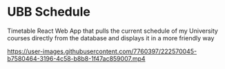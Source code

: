 # UBB Schedule
Timetable React Web App that pulls the current schedule of my University courses directly from the database and displays it in a more friendly way


https://user-images.githubusercontent.com/7760397/222570045-b7580464-3196-4c58-b8b8-1f47ac859007.mp4

